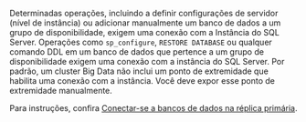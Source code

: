 Determinadas operações, incluindo a definir configurações de servidor (nível de instância) ou adicionar manualmente um banco de dados a um grupo de disponibilidade, exigem uma conexão com a Instância do SQL Server. Operações como `sp_configure`, `RESTORE DATABASE` ou qualquer comando DDL em um banco de dados que pertence a um grupo de disponibilidade exigem uma conexão com a instância do SQL Server. Por padrão, um cluster Big Data não inclui um ponto de extremidade que habilita uma conexão com a instância. Você deve expor esse ponto de extremidade manualmente.

Para instruções, confira [Conectar-se a bancos de dados na réplica primária](../big-data-cluster/deployment-high-availability.md#instance-connect).